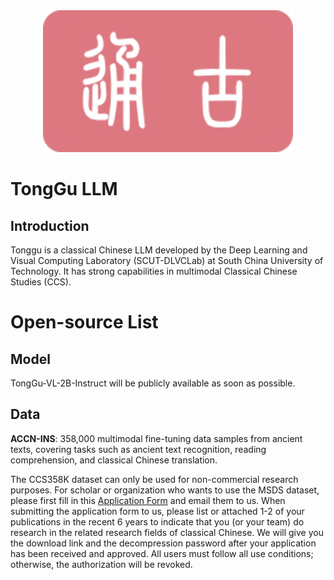 <div align="center">
  <img src="./images/通古logo.png" width="400"/>
</div>


# TongGu LLM

## Introduction

Tonggu is a classical Chinese LLM developed by the Deep Learning and Visual Computing Laboratory (SCUT-DLVCLab) at South China University of Technology. It has strong capabilities in multimodal Classical Chinese Studies (CCS).


# Open-source List

## Model

TongGu-VL-2B-Instruct will be publicly available as soon as possible.

## Data

**ACCN-INS**: 358,000 multimodal fine-tuning data samples from ancient texts, covering tasks such as ancient text recognition, reading comprehension, and classical Chinese translation.

The CCS358K dataset can only be used for non-commercial research purposes. For scholar or organization who wants to use the MSDS dataset, please first fill in this [Application Form](./application-form/Application-Form-for-Using-CCS358K.docx) and email them to us. When submitting the application form to us, please list or attached 1-2 of your publications in the recent 6 years to indicate that you (or your team) do research in the related research fields of classical Chinese.
We will give you the download link and the decompression password after your application has been received and approved.
All users must follow all use conditions; otherwise, the authorization will be revoked.
